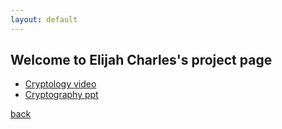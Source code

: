 ```yaml
---
layout: default
---
```


## Welcome to Elijah Charles's project page

*   [Cryptology video](https://youtu.be/2PsR_xh0Svk)
*   [Cryptography ppt](./ec.pptx.pdf)

[back](./)
